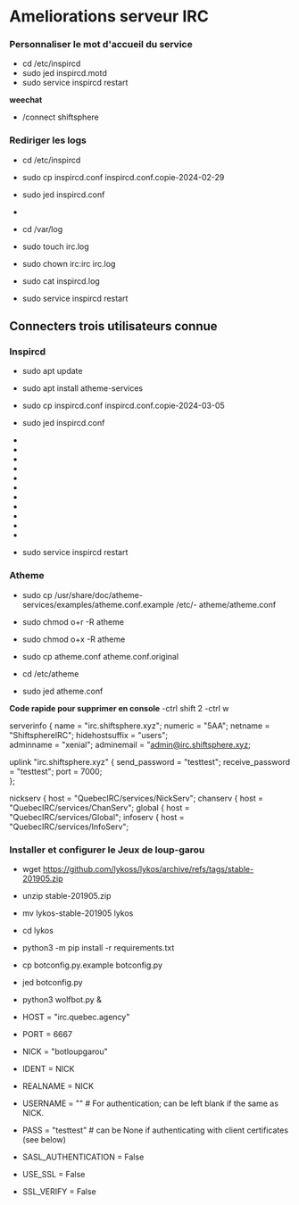 # Ameliorations serveur IRC 

### Personnaliser le mot d'accueil du service

- cd /etc/inspircd
- sudo jed inspircd.motd 
- sudo service inspircd restart 

**weechat**
- /connect shiftsphere

### Rediriger les logs 

- cd /etc/inspircd
- sudo cp inspircd.conf inspircd.conf.copie-2024-02-29
- sudo jed inspircd.conf

- <log method="file" type ="* - USERINPUT -USEROUTPUT" level="default" target="/var/log/irc/log" flush="20">

- cd /var/log
- sudo touch irc.log
- sudo chown irc:irc irc.log
- sudo cat inspircd.log
- sudo service inspircd restart 

## Connecters trois utilisateurs connue
### Inspircd

- sudo apt update
- sudo apt install atheme-services

- sudo cp inspircd.conf inspircd.conf.copie-2024-03-05
- sudo jed inspircd.conf

- <link name="irc.shiftsphere.xyz" ipaddr="172.105.15.81" port="7000" allowmask="172.105.1$

- <link name="irc.shiftsphere.xyz" ipaddr="172.105.15.81" port="7000" allowmask="172.$

- <uline server="irc.shiftsphere.xyz" silent="yes">

- <bind address="172.105.15.81" port="7000" type="servers">

- <module name="spanningtree">
- <module name="alias">
- <module name="chghost">
- <module name="mlock">
- <module name="sasl">
- <sasl target="services.example.tld">
- <module name="servprotect">
- <module name="services_account">
- <module name="topiclock">

- sudo service inspircd restart 

### Atheme

- sudo cp /usr/share/doc/atheme-services/examples/atheme.conf.example /etc/- atheme/atheme.conf

- sudo chmod o+r -R atheme
- sudo chmod o+x -R atheme

- sudo cp atheme.conf atheme.conf.original

- cd /etc/atheme
- sudo jed atheme.conf

**Code rapide pour supprimer en console** 
-ctrl shift 2
-ctrl w

serverinfo {
        name = "irc.shiftsphere.xyz";
        numeric = "5AA";
        netname = "ShiftsphereIRC";
        hidehostsuffix = "users";  
        adminname = "xenial";
        adminemail = "admin@irc.shiftsphere.xyz;


uplink "irc.shiftsphere.xyz" { 
        send_password = "testtest";
        receive_password = "testtest"; 
        port = 7000;  
};


nickserv {
        host = "QuebecIRC/services/NickServ";
chanserv {
        host = "QuebecIRC/services/ChanServ";
global {
        host = "QuebecIRC/services/Global";
infoserv {
        host = "QuebecIRC/services/InfoServ";


### Installer et configurer le Jeux de loup-garou 

- wget https://github.com/lykoss/lykos/archive/refs/tags/stable-201905.zip
- unzip stable-201905.zip 
- mv lykos-stable-201905 lykos
- cd lykos
- python3 -m pip install -r requirements.txt

- cp botconfig.py.example botconfig.py
- jed botconfig.py
- python3 wolfbot.py &

- HOST = "irc.quebec.agency"
- PORT = 6667
- NICK = "botloupgarou"
- IDENT = NICK
- REALNAME = NICK
- USERNAME = ""  # For authentication; can be left blank if the same as NICK.
- PASS = "testtest" # can be None if authenticating with client certificates (see below)
- SASL_AUTHENTICATION = False
- USE_SSL = False
- SSL_VERIFY = False